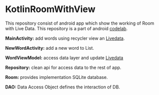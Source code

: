 # KotlinRoomWithView
This repository consist of android app which show the working of Room with Live Data. This repository is a part of android [codelab](https://codelabs.developers.google.com/codelabs/android-room-with-a-view-kotlin/#0).

**MainActivity:** add words using recycler view an [Livedata](https://developer.android.com/topic/libraries/architecture/livedata).

**NewWordActivity:** add a new word to List.

**WordViewModel:** access data layer and update [Livedata](https://developer.android.com/topic/libraries/architecture/livedata)

**Repository:** clean api for access data to the rest of app.

**Room:** provides implementation SQLite database.

**DAO:** Data Access Object defines the interaction of DB.
